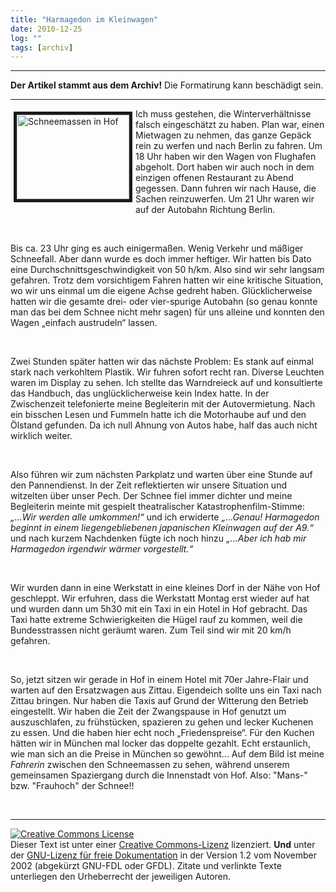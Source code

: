 ```yaml
---
title: "Harmagedon im Kleinwagen"
date: 2010-12-25
log: ""
tags: [archiv]
---
```

<hr><b>Der Artikel stammt aus dem Archiv!</b> Die Formatirung kann beschädigt sein.<hr>
<p style="margin-bottom: 0cm;"><a href="http://www.the-independent-friend.de/?q=system/files/schnee_weblog.JPG"><img hspace="5" height="135" border="5" align="left" width="180" vspace="5" alt="Schneemassen in Hof" src="http://www.the-independent-friend.de/?q=system/files/schnee_weblog.JPG" /></a>Ich muss gestehen, die Winterverh&auml;ltnisse falsch eingesch&auml;tzt zu haben. Plan war, einen Mietwagen zu nehmen, das ganze Gep&auml;ck rein zu werfen und nach Berlin zu fahren. Um 18 Uhr haben wir den Wagen von Flughafen abgeholt. Dort haben wir auch noch in dem einzigen offenen Restaurant zu Abend gegessen. Dann fuhren wir nach Hause, die Sachen reinzuwerfen. Um 21 Uhr waren wir auf der Autobahn Richtung Berlin.</p>
<!--break-->
<p>&nbsp;</p>
<p style="margin-bottom: 0cm;">Bis ca. 23 Uhr ging es auch einigerma&szlig;en. Wenig Verkehr und m&auml;&szlig;iger Schneefall. Aber dann wurde es doch immer  heftiger. Wir hatten bis Dato eine Durchschnittsgeschwindigkeit von 50 h/km. Also sind wir sehr langsam gefahren. Trotz dem vorsichtigem Fahren hatten wir eine kritische Situation, wo wir uns einmal um die eigene Achse gedreht haben. Gl&uuml;cklicherweise hatten wir die gesamte drei- oder vier-spurige Autobahn (so genau konnte man das bei dem Schnee nicht mehr sagen)  f&uuml;r uns alleine und konnten den Wagen &bdquo;einfach austrudeln&ldquo; lassen.</p>
<p style="margin-bottom: 0cm;">&nbsp;</p>
<p style="margin-bottom: 0cm;">Zwei Stunden sp&auml;ter hatten wir das n&auml;chste Problem: Es stank auf einmal stark nach verkohltem Plastik. Wir fuhren sofort recht ran. Diverse Leuchten waren im Display zu sehen. Ich stellte das Warndreieck auf  und konsultierte das Handbuch, das ungl&uuml;cklicherweise kein Index hatte. In der Zwischenzeit telefonierte meine Begleiterin mit der Autovermietung. Nach ein bisschen Lesen und Fummeln hatte ich die Motorhaube auf und den &Ouml;lstand gefunden. Da ich null Ahnung von Autos habe, half das auch nicht wirklich weiter.</p>
<p style="margin-bottom: 0cm;">&nbsp;</p>
<p style="margin-bottom: 0cm;">Also f&uuml;hren wir zum n&auml;chsten Parkplatz und warten &uuml;ber eine Stunde auf den Pannendienst. In der Zeit reflektierten wir unsere Situation und witzelten &uuml;ber unser Pech. Der Schnee fiel immer dichter und meine Begleiterin meinte mit gespielt theatralischer Katastrophenfilm-Stimme: <em>&bdquo;...Wir werden alle  umkommen!&ldquo;</em> und ich erwiderte <em>&bdquo;...Genau! Harmagedon beginnt in einem liegengebliebenen japanischen Kleinwagen auf der A9.&ldquo;</em> und nach kurzem Nachdenken f&uuml;gte ich noch hinzu <em>&bdquo;...Aber ich hab mir Harmagedon irgendwir w&auml;rmer vorgestellt.&ldquo;</em></p>
<p style="margin-bottom: 0cm;">&nbsp;</p>
<p style="margin-bottom: 0cm;">Wir wurden dann in eine Werkstatt in eine kleines Dorf in der N&auml;he von Hof geschleppt. Wir erfuhren, dass die Werkstatt Montag erst wieder auf hat und wurden dann um 5h30 mit ein Taxi in ein Hotel in Hof gebracht. Das Taxi hatte extreme Schwierigkeiten die H&uuml;gel rauf zu kommen, weil die Bundesstrassen nicht ger&auml;umt waren. Zum Teil sind wir mit 20 km/h gefahren.</p>
<p style="margin-bottom: 0cm;">&nbsp;</p>
<p style="margin-bottom: 0cm;">So, jetzt sitzen wir gerade in Hof in einem Hotel mit 70er Jahre-Flair und warten auf den Ersatzwagen aus Zittau. Eigendeich sollte uns ein Taxi nach Zittau bringen. Nur haben die Taxis auf Grund der Witterung den Betrieb eingestellt. Wir haben die Zeit der Zwangspause in Hof genutzt um auszuschlafen, zu fr&uuml;hst&uuml;cken, spazieren zu gehen und lecker Kuchenen zu essen. Und die haben hier echt noch &bdquo;Friedenspreise&ldquo;. F&uuml;r den Kuchen h&auml;tten wir in M&uuml;nchen mal locker das doppelte gezahlt. Echt erstaunlich, wie man sich an die Preise in M&uuml;nchen so gew&ouml;hnt... Auf dem Bild ist meine <em>Fahrerin</em> zwischen den Schneemassen zu sehen, w&auml;hrend unserem gemeinsamen Spaziergang durch die Innenstadt von Hof. Also: &quot;Mans-&quot; bzw. &quot;Frauhoch&quot; der Schnee!!</p>
<p>&nbsp;</p>
<hr />
<p><a rel="license" href="http://creativecommons.org/licenses/by-sa/3.0/de/"><img alt="Creative Commons License" style="border-width: 0pt;" src="http://i.creativecommons.org/l/by-sa/3.0/de/88x31.png" /></a> <br />
Dieser <span xmlns:dc="http://purl.org/dc/elements/1.1/" href="http://purl.org/dc/dcmitype/Text" rel="dc:type">Text</span> ist unter einer <a rel="license" href="http://creativecommons.org/licenses/by-sa/3.0/de/">Creative Commons-Lizenz</a> lizenziert. <b>Und</b> unter der <a href="http://de.wikipedia.org/wiki/GFDL">GNU-Lizenz f&uuml;r freie Dokumentation</a> in der Version 1.2 vom November 2002 (abgek&uuml;rzt GNU-FDL oder GFDL). Zitate und verlinkte Texte unterliegen den Urheberrecht der jeweiligen Autoren.</p>

